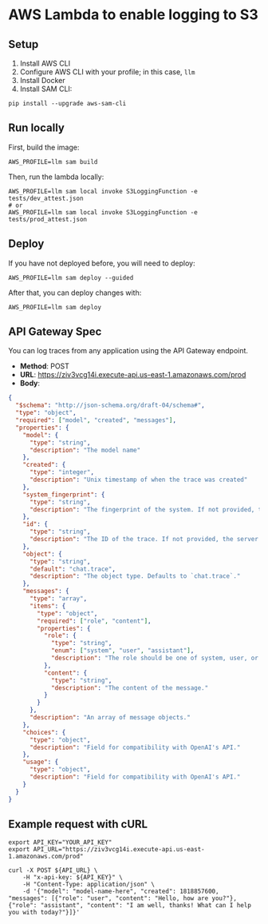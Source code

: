 # AWS Lambda to enable logging to S3

## Setup

1. Install AWS CLI
2. Configure AWS CLI with your profile; in this case, `llm`
3. Install Docker
4. Install SAM CLI:

```shell
pip install --upgrade aws-sam-cli
```

## Run locally

First, build the image:

```shell
AWS_PROFILE=llm sam build
```

Then, run the lambda locally:

```shell
AWS_PROFILE=llm sam local invoke S3LoggingFunction -e tests/dev_attest.json
# or
AWS_PROFILE=llm sam local invoke S3LoggingFunction -e tests/prod_attest.json
```

## Deploy

If you have not deployed before, you will need to deploy:

```shell
AWS_PROFILE=llm sam deploy --guided
```

After that, you can deploy changes with:

```shell
AWS_PROFILE=llm sam deploy
```

## API Gateway Spec

You can log traces from any application using the API Gateway endpoint.

- **Method**: POST
- **URL**: <https://ziv3vcg14i.execute-api.us-east-1.amazonaws.com/prod>
- **Body**:

```json
{
  "$schema": "http://json-schema.org/draft-04/schema#",
  "type": "object",
  "required": ["model", "created", "messages"],
  "properties": {
    "model": {
      "type": "string",
      "description": "The model name"
    },
    "created": {
      "type": "integer",
      "description": "Unix timestamp of when the trace was created"
    },
    "system_fingerprint": {
      "type": "string",
      "description": "The fingerprint of the system. If not provided, the model will be used."
    },
    "id": {
      "type": "string",
      "description": "The ID of the trace. If not provided, the server will assign a random UUID by the endpoint. Must be unique across all traces with the same fingerprint."
    },
    "object": {
      "type": "string",
      "default": "chat.trace",
      "description": "The object type. Defaults to `chat.trace`."
    },
    "messages": {
      "type": "array",
      "items": {
        "type": "object",
        "required": ["role", "content"],
        "properties": {
          "role": {
            "type": "string",
            "enum": ["system", "user", "assistant"],
            "description": "The role should be one of system, user, or assistant."
          },
          "content": {
            "type": "string",
            "description": "The content of the message."
          }
        }
      },
      "description": "An array of message objects."
    },
    "choices": {
      "type": "object",
      "description": "Field for compatibility with OpenAI's API."
    },
    "usage": {
      "type": "object",
      "description": "Field for compatibility with OpenAI's API."
    }
  }
}
```

## Example request with cURL

```shell
export API_KEY="YOUR_API_KEY"
export API_URL="https://ziv3vcg14i.execute-api.us-east-1.amazonaws.com/prod"

curl -X POST ${API_URL} \
    -H "x-api-key: ${API_KEY}" \
    -H "Content-Type: application/json" \
    -d '{"model": "model-name-here", "created": 1818857600, "messages": [{"role": "user", "content": "Hello, how are you?"}, {"role": "assistant", "content": "I am well, thanks! What can I help you with today?"}]}'
```

